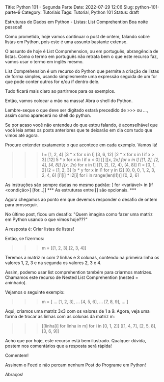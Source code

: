 Title: Python 101 - Segunda Parte
Date: 2022-07-29 12:06
Slug: python-101-parte-9
Category: Tutoriais
Tags: Tutorial, Python 101
Status: draft

Estruturas de Dados em Python - Listas: List Comprehention
Boa noite pessoal!

Como prometido, hoje vamos continuar o post de ontem, falando sobre listas em Python, pois este é uma assunto bastante extenso.


O assunto de hoje é List Comprehension, ou em português, abrangência de listas. Como o termo em português não retrata bem o que este recurso faz, vamos usar o termo em inglês mesmo.


List Comprehension é um recurso do Python que permite a criação de listas de forma simples, usando simplesmente uma expressão seguida de um for que pode conter outros for e/ou if dentro dele.

Tudo ficará mais claro ao partirmos para os exemplos.

Então, vamos colocar a mão na massa! Abra o shell do Python.

Lembre-seque o que deve ser digitado estará precedido de >>> ou ..., assim como aparecerá no shell do python.

Se por acaso você não entendeu do que estou falando, é aconselhável que você leia antes os posts anteriores que te deixarão em dia com tudo que vimos até agora.

Procure entender exatamente o que acontece em cada exemplo. Vamos lá!
>>> l = [1, 2, 4] 
>>> [3 * x for x in l]
[3, 6, 12]
>>> [2 * x for x in l if x > 3]
[12]
>>> 5 * x for x in l if x < 0] 
[]
>>> [[x, 2*x] for x in l]
[[1, 2], [2, 4], [4, 8]]
>>> [(x, 2*x) for x in l]
[(1, 2), (2, 4), (4, 8)]
>>> l1 = [0, 1, 2]
>>> l2 = [1, 2, 3]
>>> [x * y for x in l1 for y in l2] 
[0, 0, 0, 1, 2, 3, 2, 4, 6]
>>> [l1[i] * l2[i] for i in range(len(l1))]
[0, 2, 6]

As instruções são sempre dadas no mesmo padrão:
[<expressao> for <variável> in <lista> [if <condição>] [for...]]
*** As estruturas entre [] são opcionais. ***

Agora chegamos ao ponto em que devemos responder o desafio de ontem para prosseguir.

No último post, ficou um desafio: "Quem imagina como fazer uma matriz em Python usando o que vimos hoje???"

A resposta é: Criar listas de listas!

Então, se fizermos:

>>> m = [[1, 2, 3],[2, 3, 4]]

Teremos a matriz m com 2 linhas e 3 colunas, contendo na primeira linha os valores 1, 2, 3 e na segunda os valores 2, 3 e 4.

Assim, podemo usar list comprehention também para criarmos matrizes. Chamamos este recurso de Nested List Comprehention (nested = aninhado).

Vejamos o seguinte exemplo:

>>> m = [
...         [1, 2, 3],
...         [4, 5, 6],
...         [7, 8, 9],
...     ]

Aqui, criamos uma matriz 3x3 com os valores de 1 a 9.
Agora, veja uma forma de trocar as linhas com as colunas da matriz m:

>>> [[linha[i] for linha in m] for i in [0, 1, 2]]
[[1, 4, 7], [2, 5, 8], [3, 6, 9]]

Acho que por hoje, este recurso está bem ilustrado. Qualquer dúvida, postem nos comentários que a resposta será rápida!

Comentem!

Assinem o Feed e não percam nenhum Post do Programe em Python!

Abraços!
